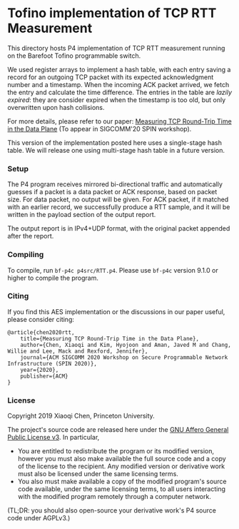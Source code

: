 
# Tofino implementation of TCP RTT Measurement

This directory hosts P4 implementation of TCP RTT measurement running on the Barefoot Tofino programmable switch. 

We used register arrays to implement a hash table, with each entry saving a record for an outgoing TCP packet with its expected acknowledgment number and a timestamp. When the incoming ACK packet arrived, we fetch the entry and calculate the time difference. The entries in the table are *lazily expired*: they are consider expired when the timestamp is too old, but only overwritten upon hash collisions.

For more details, please refer to our paper: [Measuring TCP Round-Trip Time in the Data Plane](#) (To appear in SIGCOMM'20 SPIN workshop).

This version of the implementation posted here uses a single-stage hash table. We will release one using multi-stage hash table in a future version.

### Setup

The P4 program receives mirrored bi-directional traffic and automatically guesses if a packet is a data packet or ACK response, based on packet size. For data packet, no output will be given. For ACK packet, if it matched with an earlier record, we successfully produce a RTT sample, and it will be written in the payload section of the output report.

The output report is in IPv4+UDP format, with the original packet appended after the report.

### Compiling

To compile, run `bf-p4c p4src/RTT.p4`.
Please use `bf-p4c` version 9.1.0 or higher to compile the program. 

### Citing
If you find this AES implementation or the discussions in our paper useful, please consider citing:

    @article{chen2020rtt,
        title={Measuring TCP Round-Trip Time in the Data Plane},
        author={Chen, Xiaoqi and Kim, Hyojoon and Aman, Javed M and Chang, Willie and Lee, Mack and Rexford, Jennifer},
        journal={ACM SIGCOMM 2020 Workshop on Secure Programmable Network Infrastructure (SPIN 2020)},
        year={2020},
        publisher={ACM}
    }

### License

Copyright 2019 Xiaoqi Chen, Princeton University.

The project's source code are released here under the [GNU Affero General Public License v3](https://www.gnu.org/licenses/agpl-3.0.html). In particular,
- You are entitled to redistribute the program or its modified version, however you must also make available the full source code and a copy of the license to the recipient. Any modified version or derivative work must also be licensed under the same licensing terms.
- You also must make available a copy of the modified program's source code available, under the same licensing terms, to all users interacting with the modified program remotely through a computer network.

(TL;DR: you should also open-source your derivative work's P4 source code under AGPLv3.)



